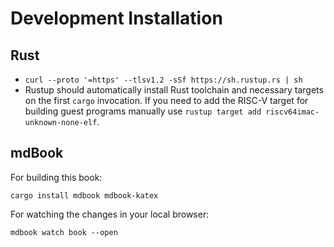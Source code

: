 # Development Installation

## Rust

- `curl --proto '=https' --tlsv1.2 -sSf https://sh.rustup.rs | sh`
- Rustup should automatically install Rust toolchain and necessary targets on
  the first `cargo` invocation. If you need to add the RISC-V target for building
  guest programs manually use `rustup target add riscv64imac-unknown-none-elf`.

## mdBook

For building this book:

`cargo install mdbook mdbook-katex`

For watching the changes in your local browser:

`mdbook watch book --open`
